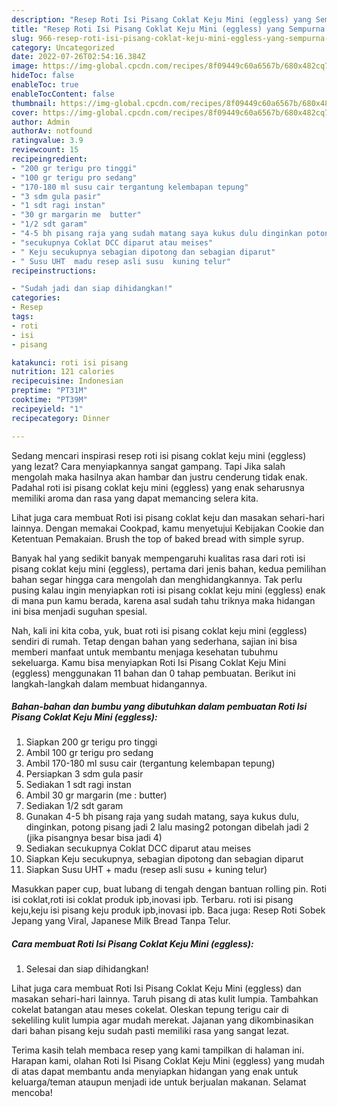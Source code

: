 ```yaml
---
description: "Resep Roti Isi Pisang Coklat Keju Mini (eggless) yang Sempurna , Bikin Ngiler"
title: "Resep Roti Isi Pisang Coklat Keju Mini (eggless) yang Sempurna , Bikin Ngiler"
slug: 966-resep-roti-isi-pisang-coklat-keju-mini-eggless-yang-sempurna-bikin-ngiler
category: Uncategorized
date: 2022-07-26T02:54:16.384Z
image: https://img-global.cpcdn.com/recipes/8f09449c60a6567b/680x482cq70/roti-isi-pisang-coklat-keju-mini-eggless-foto-resep-utama.jpg
hideToc: false
enableToc: true
enableTocContent: false
thumbnail: https://img-global.cpcdn.com/recipes/8f09449c60a6567b/680x482cq70/roti-isi-pisang-coklat-keju-mini-eggless-foto-resep-utama.jpg
cover: https://img-global.cpcdn.com/recipes/8f09449c60a6567b/680x482cq70/roti-isi-pisang-coklat-keju-mini-eggless-foto-resep-utama.jpg
author: Admin
authorAv: notfound
ratingvalue: 3.9
reviewcount: 15
recipeingredient:
- "200 gr terigu pro tinggi"
- "100 gr terigu pro sedang"
- "170-180 ml susu cair tergantung kelembapan tepung"
- "3 sdm gula pasir"
- "1 sdt ragi instan"
- "30 gr margarin me  butter"
- "1/2 sdt garam"
- "4-5 bh pisang raja yang sudah matang saya kukus dulu dinginkan potong pisang jadi 2 lalu masing2 potongan dibelah jadi 2 jika pisangnya besar bisa jadi 4"
- "secukupnya Coklat DCC diparut atau meises"
- " Keju secukupnya sebagian dipotong dan sebagian diparut"
- " Susu UHT  madu resep asli susu  kuning telur"
recipeinstructions:

- "Sudah jadi dan siap dihidangkan!"
categories:
- Resep
tags:
- roti
- isi
- pisang

katakunci: roti isi pisang 
nutrition: 121 calories
recipecuisine: Indonesian
preptime: "PT31M"
cooktime: "PT39M"
recipeyield: "1"
recipecategory: Dinner

---
```



Sedang mencari inspirasi resep roti isi pisang coklat keju mini (eggless) yang lezat? Cara menyiapkannya sangat gampang. Tapi Jika salah mengolah maka hasilnya akan hambar dan justru cenderung tidak enak. Padahal roti isi pisang coklat keju mini (eggless) yang enak seharusnya memiliki aroma dan rasa yang dapat memancing selera kita.


Lihat juga cara membuat Roti isi pisang coklat keju dan masakan sehari-hari lainnya. Dengan memakai Cookpad, kamu menyetujui Kebijakan Cookie dan Ketentuan Pemakaian. Brush the top of baked bread with simple syrup.

Banyak hal yang sedikit banyak mempengaruhi kualitas rasa dari roti isi pisang coklat keju mini (eggless), pertama dari jenis bahan, kedua pemilihan bahan segar hingga cara mengolah dan menghidangkannya. Tak perlu pusing kalau ingin menyiapkan roti isi pisang coklat keju mini (eggless) enak di mana pun kamu berada, karena asal sudah tahu triknya maka hidangan ini bisa menjadi suguhan spesial.


Nah, kali ini kita coba, yuk, buat roti isi pisang coklat keju mini (eggless) sendiri di rumah. Tetap dengan bahan yang sederhana, sajian ini bisa memberi manfaat untuk membantu menjaga kesehatan tubuhmu sekeluarga. Kamu bisa menyiapkan Roti Isi Pisang Coklat Keju Mini (eggless) menggunakan 11 bahan dan 0 tahap pembuatan. Berikut ini langkah-langkah dalam membuat hidangannya.

<!--inarticleads1-->

##### Bahan-bahan dan bumbu yang dibutuhkan dalam pembuatan Roti Isi Pisang Coklat Keju Mini (eggless):

1. Siapkan 200 gr terigu pro tinggi
1. Ambil 100 gr terigu pro sedang
1. Ambil 170-180 ml susu cair (tergantung kelembapan tepung)
1. Persiapkan 3 sdm gula pasir
1. Sediakan 1 sdt ragi instan
1. Ambil 30 gr margarin (me : butter)
1. Sediakan 1/2 sdt garam
1. Gunakan 4-5 bh pisang raja yang sudah matang, saya kukus dulu, dinginkan, potong pisang jadi 2 lalu masing2 potongan dibelah jadi 2 (jika pisangnya besar bisa jadi 4)
1. Sediakan secukupnya Coklat DCC diparut atau meises
1. Siapkan  Keju secukupnya, sebagian dipotong dan sebagian diparut
1. Siapkan  Susu UHT + madu (resep asli susu + kuning telur)


Masukkan paper cup, buat lubang di tengah dengan bantuan rolling pin. Roti isi coklat,roti isi coklat produk ipb,inovasi ipb. Terbaru. roti isi pisang keju,keju isi pisang keju produk ipb,inovasi ipb. Baca juga: Resep Roti Sobek Jepang yang Viral, Japanese Milk Bread Tanpa Telur. 

<!--inarticleads2-->

##### Cara membuat Roti Isi Pisang Coklat Keju Mini (eggless):


1. Selesai dan siap dihidangkan!

Lihat juga cara membuat Roti Isi Pisang Coklat Keju Mini (eggless) dan masakan sehari-hari lainnya. Taruh pisang di atas kulit lumpia. Tambahkan cokelat batangan atau meses cokelat. Oleskan tepung terigu cair di sekeliling kulit lumpia agar mudah merekat. Jajanan yang dikombinasikan dari bahan pisang keju sudah pasti memiliki rasa yang sangat lezat. 

Terima kasih telah membaca resep yang kami tampilkan di halaman ini. Harapan kami, olahan Roti Isi Pisang Coklat Keju Mini (eggless) yang mudah di atas dapat membantu anda menyiapkan hidangan yang enak untuk keluarga/teman ataupun menjadi ide untuk berjualan makanan. Selamat mencoba!
